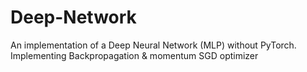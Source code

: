 # Deep-Network
An implementation of a Deep Neural Network (MLP) without PyTorch. Implementing Backpropagation &amp; momentum SGD optimizer
